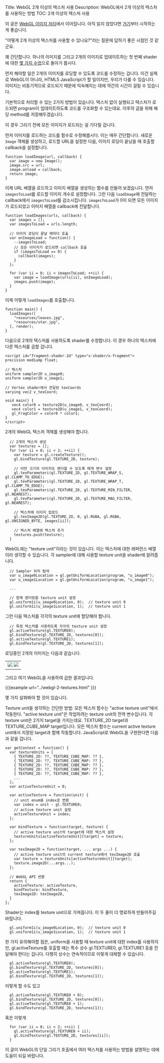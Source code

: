 Title: WebGL 2개 이상의 텍스처 사용
Description: WebGL에서 2개 이상의 텍스처를 사용하는 방법
TOC: 2개 이상의 텍스처 사용


이 글은 [WebGL 이미지 처리](webgl-image-processing.html)에서 이어집니다.
아직 읽지 않았다면 [거기](webgl-image-processing.html)부터 시작하는 게 좋습니다.

"어떻게 2개 이상의 텍스처를 사용할 수 있나요?"라는 질문에 답하기 좋은 시점인 것 같군요.

꽤 간단합니다.
하나의 이미지를 그리고 2개의 이미지로 업데이트하는 첫 번째 shader에 대한 [몇 가지 수업](webgl-image-processing.html)으로 돌아가 봅시다.

먼저 해야할 일은 2개의 이미지를 로딩할 수 있도록 코드를 수정하는 겁니다.
이건 실제로 WebGL이 아니라, HTML5 JavaScript가 할 일이지만, 우리가 다룰 수 있습니다.
이미지는 비동기적으로 로드되기 때문에 익숙해지는 데에 약간의 시간이 걸릴 수 있습니다.

기본적으로 처리할 수 있는 2가지 방법이 있습니다.
텍스처 없이 실행되고 텍스처가 로드되면 program이 업데이트하도록 코드를 구조화할 수 있는데요.
이후의 글을 위해 해당 method를 저장해두겠습니다.

이 경우 그리기 전에 모든 이미지가 로드되는 걸 기다릴 겁니다.

먼저 이미지를 로드하는 코드를 함수로 수정해봅시다.
이는 매우 간단합니다.
새로운 `Image` 객체를 생성하고, 로드할 URL을 설정한 다음, 이미지 로딩이 끝났을 때 호출할 callback을 설정합니다.

```
function loadImage(url, callback) {
  var image = new Image();
  image.src = url;
  image.onload = callback;
  return image;
}
```

이제 URL 배열을 로드하고 이미지 배열을 생성하는 함수를 만들어 보겠습니다.
먼저 `imagesToLoad`를 로드할 이미지 개수로 설정합니다.
그런 다음 `loadImage`에 전달하는 callback에서 `imagesToLoad`를 감소시킵니다.
`imagesToLoad`가 0이 되면 모든 이미지가 로드되었고 이미지 배열을 callback에 전달합니다.

```
function loadImages(urls, callback) {
  var images = [];
  var imagesToLoad = urls.length;

  // 이미지 로딩이 끝날 때마다 호출
  var onImageLoad = function() {
    --imagesToLoad;
    // 모든 이미지가 로드되면 callback 호출
    if (imagesToLoad == 0) {
      callback(images);
    }
  };

  for (var ii = 0; ii < imagesToLoad; ++ii) {
    var image = loadImage(urls[ii], onImageLoad);
    images.push(image);
  }
}
```

이제 이렇게 `loadImages`를 호출합니다.

```
function main() {
  loadImages([
    "resources/leaves.jpg",
    "resources/star.jpg",
  ], render);
}
```

다음으로 2개의 텍스처를 사용하도록 shader를 수정합니다.
이 경우 하나의 텍스처에 다른 텍스처를 곱할 겁니다.

```
<script id="fragment-shader-2d" type="x-shader/x-fragment">
precision mediump float;

// 텍스처
uniform sampler2D u_image0;
uniform sampler2D u_image1;

// Vertex shader에서 전달된 texCoords 
varying vec2 v_texCoord;

void main() {
   vec4 color0 = texture2D(u_image0, v_texCoord);
   vec4 color1 = texture2D(u_image1, v_texCoord);
   gl_FragColor = color0 * color1;
}
</script>
```

2개의 WebGL 텍스처 객체를 생성해야 합니다.

```
  // 2개의 텍스처 생성
  var textures = [];
  for (var ii = 0; ii < 2; ++ii) {
    var texture = gl.createTexture();
    gl.bindTexture(gl.TEXTURE_2D, texture);

    // 어떤 크기의 이미지도 렌더할 수 있도록 매개 변수 설정
    gl.texParameteri(gl.TEXTURE_2D, gl.TEXTURE_WRAP_S, gl.CLAMP_TO_EDGE);
    gl.texParameteri(gl.TEXTURE_2D, gl.TEXTURE_WRAP_T, gl.CLAMP_TO_EDGE);
    gl.texParameteri(gl.TEXTURE_2D, gl.TEXTURE_MIN_FILTER, gl.NEAREST);
    gl.texParameteri(gl.TEXTURE_2D, gl.TEXTURE_MAG_FILTER, gl.NEAREST);

    // 텍스처에 이미지 업로드
    gl.texImage2D(gl.TEXTURE_2D, 0, gl.RGBA, gl.RGBA, gl.UNSIGNED_BYTE, images[ii]);

    // 텍스처 배열에 텍스처 추가
    textures.push(texture);
  }
```

WebGL에는 "texture unit"이라는 것이 있습니다.
이는 텍스처에 대한 레퍼런스 배열이라 생각할 수 있습니다.
각 sampler에 대해 사용할 texture unit을 shader에 알려줍니다.

```
  // Sampler 위치 탐색
  var u_image0Location = gl.getUniformLocation(program, "u_image0");
  var u_image1Location = gl.getUniformLocation(program, "u_image1");

  ...

  // 함께 렌더링할 texture unit 설정
  gl.uniform1i(u_image0Location, 0);  // texture unit 0
  gl.uniform1i(u_image1Location, 1);  // texture unit 1
```

그런 다음 텍스처를 각각의 texture unit에 할당해야 합니다.

```
  // 특정 텍스처를 사용하도록 각각의 texture unit 설정
  gl.activeTexture(gl.TEXTURE0);
  gl.bindTexture(gl.TEXTURE_2D, textures[0]);
  gl.activeTexture(gl.TEXTURE1);
  gl.bindTexture(gl.TEXTURE_2D, textures[1]);
```

로딩중인 2개의 이미지는 다음과 같습니다.

<style>.glocal-center { text-align: center; } .glocal-center-content { margin-left: auto; margin-right: auto; }</style>
<div class="glocal-center"><table class="glocal-center-content"><tr><td><img src="../resources/leaves.jpg" /> <img src="../resources/star.jpg" /></td></tr></table></div>

그리고 여기 WebGL을 사용하여 곱한 결과입니다.

{{{example url="../webgl-2-textures.html" }}}

몇 가지 살펴봐야 할 것이 있습니다.

Texture unit을 생각하는 간단한 방법: 모든 텍스처 함수는 "active texture unit"에서 작동한다.
"active texture unit"은 작업하려는 texture unit의 전역 변수입니다.
각 texture unit은 2가지 target을 가지는데요.
TEXTURE_2D target과 TEXTURE_CUBE_MAP target입니다.
모든 텍스처 함수는 current active texture unit에서 지정된 target과 함께 작동합니다.
JavaScript로 WebGL을 구현한다면 다음과 같을 겁니다.

```
var getContext = function() {
  var textureUnits = [
    { TEXTURE_2D: ??, TEXTURE_CUBE_MAP: ?? },
    { TEXTURE_2D: ??, TEXTURE_CUBE_MAP: ?? },
    { TEXTURE_2D: ??, TEXTURE_CUBE_MAP: ?? },
    { TEXTURE_2D: ??, TEXTURE_CUBE_MAP: ?? },
    { TEXTURE_2D: ??, TEXTURE_CUBE_MAP: ?? },
    ...
  ];
  var activeTextureUnit = 0;

  var activeTexture = function(unit) {
    // unit enum을 index로 변환
    var index = unit - gl.TEXTURE0;
    // active texture unit 설정
    activeTextureUnit = index;
  };

  var bindTexture = function(target, texture) {
    // active texture unit의 target에 대한 텍스처 설정
    textureUnits[activeTextureUnit][target] = texture;
  };

  var texImage2D = function(target, ... args ...) {
    // active texture unit의 current texture에서 texImage2D 호출
    var texture = textureUnits[activeTextureUnit][target];
    texture.image2D(...args...);
  };

  // WebGL API 반환
  return {
    activeTexture: activeTexture,
    bindTexture: bindTexture,
    texImage2D: texImage2D,
  }
};
```

Shader는 index를 texture unit으로 가져옵니다.
이 두 줄이 더 명료하게 만들어주길 바랍니다.

```
  gl.uniform1i(u_image0Location, 0);  // texture unit 0
  gl.uniform1i(u_image1Location, 1);  // texture unit 1
```

한 가지 유의해야할 점은, uniform을 사용할 때 texture unit에 대한 index를 사용하지만, gl.activeTexture를 호출할 때는 특수 상수 gl.TEXTURE0, gl.TEXTURE1 등을 전달해야 한다는 겁니다.
다행히 상수는 연속적이므로 이렇게 대체할 수 있습니다.

```
  gl.activeTexture(gl.TEXTURE0);
  gl.bindTexture(gl.TEXTURE_2D, textures[0]);
  gl.activeTexture(gl.TEXTURE1);
  gl.bindTexture(gl.TEXTURE_2D, textures[1]);
```

이렇게 할 수도 있고

```
  gl.activeTexture(gl.TEXTURE0 + 0);
  gl.bindTexture(gl.TEXTURE_2D, textures[0]);
  gl.activeTexture(gl.TEXTURE0 + 1);
  gl.bindTexture(gl.TEXTURE_2D, textures[1]);
```

혹은 이렇게

```
  for (var ii = 0; ii < 2; ++ii) {
    gl.activeTexture(gl.TEXTURE0 + ii);
    gl.bindTexture(gl.TEXTURE_2D, textures[ii]);
  }
```

이 글이 WebGL의 단일 그리기 호출에서 여러 텍스처를 사용하는 방법을 설명하는 데에 도움이 되길 바랍니다.

